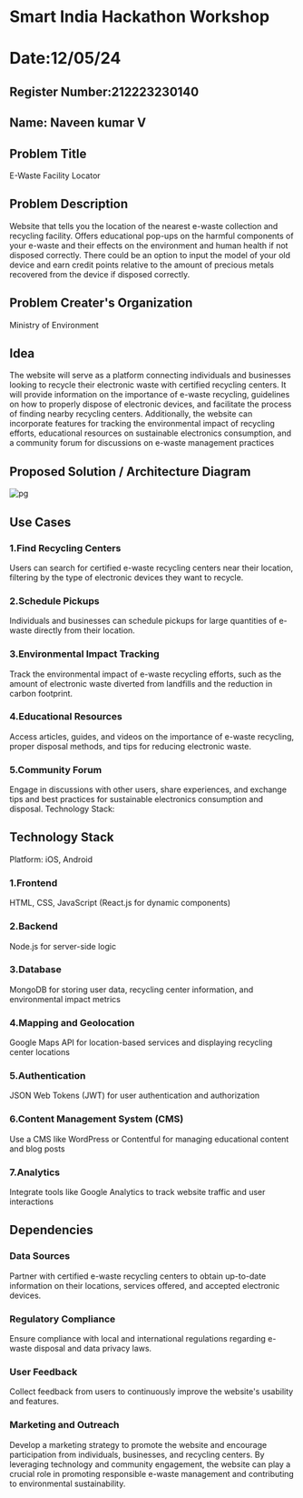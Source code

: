 # Smart India Hackathon Workshop
# Date:12/05/24
## Register Number:212223230140
## Name: Naveen kumar V
## Problem Title
E-Waste Facility Locator
## Problem Description
Website that tells you the location of the nearest e-waste collection and recycling facility. Offers educational pop-ups on the harmful components of your e-waste and their effects on the environment and human health if not disposed correctly. There could be an option to input the model of your old device and earn credit points relative to the amount of precious metals recovered from the device if disposed correctly.
## Problem Creater's Organization
Ministry of Environment

## Idea

The website will serve as a platform connecting individuals and businesses looking to recycle their electronic waste with certified recycling centers. It will provide information on the importance of e-waste recycling, guidelines on how to properly dispose of electronic devices, and facilitate the process of finding nearby recycling centers. Additionally, the website can incorporate features for tracking the environmental impact of recycling efforts, educational resources on sustainable electronics consumption, and a community forum for discussions on e-waste management practices


## Proposed Solution / Architecture Diagram
![pg](https://github.com/Naveenkumarvedarajan/SIHPS/assets/147140428/a7f81daf-4f6d-42a6-b058-bfce57845f6c)



## Use Cases
### 1.Find Recycling Centers
Users can search for certified e-waste recycling centers near their location, filtering by the type of electronic devices they want to recycle.

### 2.Schedule Pickups
Individuals and businesses can schedule pickups for large quantities of e-waste directly from their location.

### 3.Environmental Impact Tracking
Track the environmental impact of e-waste recycling efforts, such as the amount of electronic waste diverted from landfills and the reduction in carbon footprint.

### 4.Educational Resources
Access articles, guides, and videos on the importance of e-waste recycling, proper disposal methods, and tips for reducing electronic waste.

### 5.Community Forum
Engage in discussions with other users, share experiences, and exchange tips and best practices for sustainable electronics consumption and disposal. Technology Stack:

## Technology Stack
Platform: iOS, Android

### 1.Frontend
HTML, CSS, JavaScript (React.js for dynamic components)

### 2.Backend
Node.js for server-side logic

### 3.Database
MongoDB for storing user data, recycling center information, and environmental impact metrics

### 4.Mapping and Geolocation
Google Maps API for location-based services and displaying recycling center locations

### 5.Authentication
JSON Web Tokens (JWT) for user authentication and authorization

### 6.Content Management System (CMS)
Use a CMS like WordPress or Contentful for managing educational content and blog posts

### 7.Analytics
Integrate tools like Google Analytics to track website traffic and user interactions

## Dependencies
### Data Sources
Partner with certified e-waste recycling centers to obtain up-to-date information on their locations, services offered, and accepted electronic devices.

### Regulatory Compliance
Ensure compliance with local and international regulations regarding e-waste disposal and data privacy laws.

### User Feedback
Collect feedback from users to continuously improve the website's usability and features.

### Marketing and Outreach
Develop a marketing strategy to promote the website and encourage participation from individuals, businesses, and recycling centers. By leveraging technology and community engagement, the website can play a crucial role in promoting responsible e-waste management and contributing to environmental sustainability.
